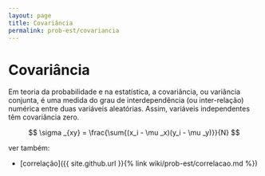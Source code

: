 ```yaml
---
layout: page
title: Covariância
permalink: prob-est/covariancia
---
```


# Covariância

Em teoria da probabilidade e na estatística, a covariância, ou variância conjunta, é uma medida do grau de interdependência (ou inter-relação) numérica entre duas variáveis aleatórias. Assim, variáveis independentes têm covariância zero.


$$ \sigma _{xy} = \frac{\sum{(x_i - \mu _x)(y_i - \mu _y)}}{N} $$


ver também:
- [correlação]({{ site.github.url }}{% link wiki/prob-est/correlacao.md %})
